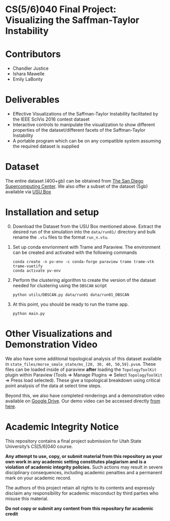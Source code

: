 # CS(5/6)040 Final Project: Visualizing the Saffman-Taylor Instability

# Contributors
- Chandler Justice
- Ishara Mawelle 
- Emily LaBonty


# Deliverables

- Effective Visualizations of the Saffman-Taylor Instability facilitated by the IEEE SciVis 2016 contest dataset
- Interactive controls to manipulate the visualization to show different properties of the dataset/different facets of the Saffman-Taylor Instability
- A portable program which can be on any compatible system assuming the required dataset is supplied

# Dataset
The entire dataset (400+gb) can be obtained from [The San Diego Supercomputing Center](https://cloud.sdsc.edu/v1/AUTH_sciviscontest/2016/README.html). We also offer a subset of the dataset (5gb) available via [USU Box](https://usu.box.com/s/spgzms9nc8fen8mdbf9fnq5pt9hvzy10)

# Installation and setup

0. Download the Dataset from the USU Box mentioned above. Extract the desired run of the simulation into the `data/run01/` directory and bulk rename the `.vtu` files to the format `run_n.vtu`.

1. Set up conda envrionment with Trame and Paraview. The environment can be created and activated with the following commands
    ```
    conda create -n pv-env -c conda-forge paraview trame trame-vtk trame-vuetify
    conda activate pv-env
    ```
2. Perform the clustering algorithm to create the version of the dataset needed for clustering using the `DBSCAN` script

    `python utils/DBSCAN.py data/run01 data/run01_DBSCAN`

3. At this point, you should be ready to run the trame app.

    `python main.py`

# Other Visualizations and Demonstration Video

We also have some additional topological analysis of this dataset available in `state_files/morse_smale_state/ms_[20, 30, 40, 50,59].pvsm`. These files can be loaded inside of paraview **after** loading the `TopologyToolKit` plugin within Paraview (Tools => Manage Plugins => Select `TopologyToolKit` => Press load selected). These give a topological breakdown using critical point analysis of the data at select time steps. 

Beyond this, we also have completed renderings and a demonstration video available on [Google Drive](https://drive.google.com/drive/folders/1I6ZTTRxMr5zN_VCXP5TDaXQaIwF4SmmD). Our demo video can be accessed directly [from here](https://drive.google.com/file/d/1TOYlnjXc1mQLMPYSBpkTsFqcUSFeT2C8/view?usp=sharing).

# Academic Integrity Notice

This repository contains a final project submission for Utah State University’s CS[5/6]040 course.

**Any attempt to use, copy, or submit material from this repository as your own work in any academic setting constitutes plagiarism and is a violation of academic integrity policies.** Such actions may result in severe disciplinary consequences, including academic penalties and a permanent mark on your academic record.

The authors of this project retain all rights to its contents and expressly disclaim any responsibility for academic misconduct by third parties who misuse this material.

**Do not copy or submit any content from this repository for academic credit**


